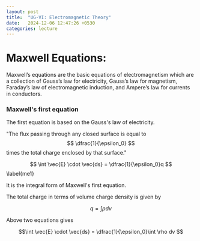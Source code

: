 ```yaml
---
layout: post
title:  "UG-VI: Electromagnetic Theory"
date:   2024-12-06 12:47:26 +0530
categories: lecture
---
```

# Maxwell Equations:

Maxwell’s equations are the basic equations of electromagnetism which are a collection of Gauss’s law for electricity, Gauss’s law for magnetism, Faraday’s law of electromagnetic induction, and Ampere’s law for currents in conductors.


### Maxwell's first equation
The first equation is based on the Gauss's law of electricity.

"The flux passing through any closed surface is equal to $$ \dfrac{1}{\epsilon_0} $$ times the total charge enclosed by that surface."

 $$ \int \vec{E} \cdot \vec{ds} = \dfrac{1}{\epsilon_0}q $$ \label{me1}
 
It is the integral form of Maxwell's first equation.

The total charge in terms of volume charge density is given by

$$ q=\int \rho dv $$

Above two equations gives

$$\int \vec{E} \cdot \vec{ds} = \dfrac{1}{\epsilon_0}\int \rho dv $$
